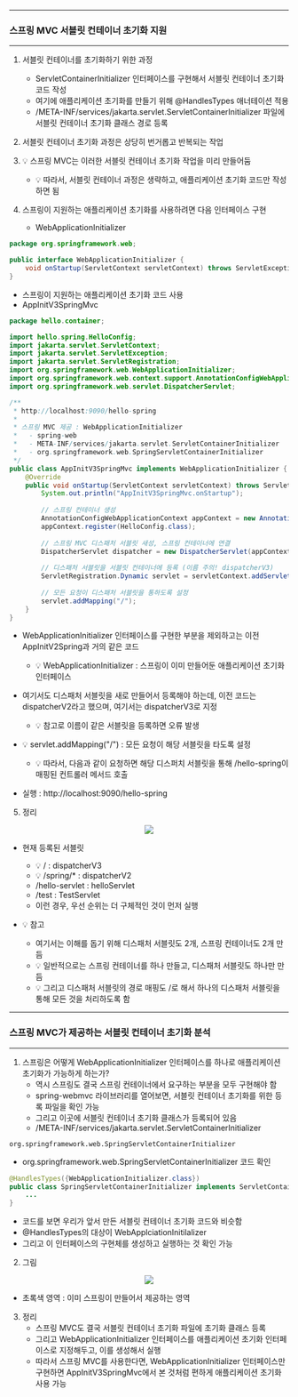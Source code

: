 -----
### 스프링 MVC 서블릿 컨테이너 초기화 지원
-----
1. 서블릿 컨테이너를 초기화하기 위한 과정
   - ServletContainerInitializer 인터페이스를 구현해서 서블릿 컨테이너 초기화 코드 작성
   - 여기에 애플리케이션 초기화를 만들기 위해 @HandlesTypes 애너테이션 적용
   - /META-INF/services/jakarta.servlet.ServletContainerInitializer 파일에 서블릿 컨테이너 초기화 클래스 경로 등록

2. 서블릿 컨테이너 초기화 과정은 상당히 번거롭고 반복되는 작업
3. 💡 스프링 MVC는 이러한 서블릿 컨테이너 초기화 작업을 미리 만들어둠
   - 💡 따라서, 서블릿 컨테이너 과정은 생략하고, 애플리케이션 초기화 코드만 작성하면 됨

4. 스프링이 지원하는 애플리케이션 초기화를 사용하려면 다음 인터페이스 구현
   - WebApplicationInitializer
```java
package org.springframework.web;

public interface WebApplicationInitializer {
    void onStartup(ServletContext servletContext) throws ServletException;
}
```

  - 스프링이 지원하는 애플리케이션 초기화 코드 사용
  - AppInitV3SpringMvc
```java
package hello.container;

import hello.spring.HelloConfig;
import jakarta.servlet.ServletContext;
import jakarta.servlet.ServletException;
import jakarta.servlet.ServletRegistration;
import org.springframework.web.WebApplicationInitializer;
import org.springframework.web.context.support.AnnotationConfigWebApplicationContext;
import org.springframework.web.servlet.DispatcherServlet;

/**
 * http://localhost:9090/hello-spring
 * 
 * 스프링 MVC 제공 : WebApplicationInitializer
 *   - spring-web
 *   - META-INF/services/jakarta.servlet.ServletContainerInitializer
 *   - org.springframework.web.SpringServletContainerInitializer  
 */
public class AppInitV3SpringMvc implements WebApplicationInitializer {
    @Override
    public void onStartup(ServletContext servletContext) throws ServletException {
        System.out.println("AppInitV3SpringMvc.onStartup");
        
        // 스프링 컨테이너 생성
        AnnotationConfigWebApplicationContext appContext = new AnnotationConfigWebApplicationContext();
        appContext.register(HelloConfig.class);
        
        // 스프링 MVC 디스패처 서블릿 새성, 스프링 컨테이너에 연결
        DispatcherServlet dispatcher = new DispatcherServlet(appContext);
        
        // 디스패처 서블릿을 서블릿 컨테이너에 등록 (이름 주의! dispatcherV3)
        ServletRegistration.Dynamic servlet = servletContext.addServlet("dispatcherV3", dispatcher);
        
        // 모든 요청이 디스패처 서블릿을 통하도록 설정
        servlet.addMapping("/");
    }
}
```
  - WebApplicationInitializer 인터페이스를 구현한 부분을 제외하고는 이전 AppInitV2Spring과 거의 같은 코드
    + 💡 WebApplicationInitializer : 스프링이 이미 만들어둔 애플리케이션 초기화 인터페이스
  - 여기서도 디스패처 서블릿을 새로 만들어서 등록해야 하는데, 이전 코드는 dispatcherV2라고 했으며, 여기서는 dispatcherV3로 지정
    + 💡 참고로 이름이 같은 서블릿을 등록하면 오류 발생
  - 💡 servlet.addMapping("/") : 모든 요청이 해당 서블릿을 타도록 설정
    + 💡 따라서, 다음과 같이 요청하면 해당 디스퍼치 서블릿을 통해 /hello-spring이 매핑된 컨트롤러 메서드 호출

  - 실행 : http://localhost:9090/hello-spring

5. 정리
<div align="center">
<img src="https://github.com/user-attachments/assets/81008e06-9891-456b-96df-acf3099d931b">
</div>

  - 현재 등록된 서블릿
    + 💡 / : dispatcherV3
    + 💡 /spring/* : dispatcherV2
    + /hello-servlet : helloServlet
    + /test : TestServlet
    + 이런 경우, 우선 순위는 더 구체적인 것이 먼저 실행

  - 💡 참고
    + 여기서는 이해를 돕기 위해 디스패처 서블릿도 2개, 스프링 컨테이너도 2개 만듬
    + 💡 일반적으로는 스프링 컨테이너를 하나 만들고, 디스패처 서블릿도 하나만 만듬
    + 💡 그리고 디스패처 서블릿의 경로 매핑도 /로 해서 하나의 디스패처 서블릿을 통해 모든 것을 처리하도록 함

-----
### 스프링 MVC가 제공하는 서블릿 컨테이너 초기화 분석
-----
1. 스프링은 어떻게 WebApplicationInitializer 인터페이스를 하나로 애플리케이션 초기화가 가능하게 하는가?
   - 역시 스프링도 결국 스프링 컨테이너에서 요구하는 부분을 모두 구현해야 함
   - spring-webmvc 라이브러리를 열어보면, 서블릿 컨테이너 초기화를 위한 등록 파일을 확인 가능
   - 그리고 이곳에 서블릿 컨테이너 초기화 클래스가 등록되어 있음
   - /META-INF/services/jakarta.servlet.ServletContainerInitializer
```
org.springframework.web.SpringServletContainerInitializer
```
   - org.springframework.web.SpringServletContainerInitializer 코드 확인
```java
@HandlesTypes({WebApplicationInitializer.class})
public class SpringServletContainerInitializer implements ServletContainerInitializer {
    ...
}
```
  - 코드를 보면 우리가 앞서 만든 서블릿 컨테이너 초기화 코드와 비슷함
  - @HandlesTypes의 대상이 WebApplciationInitilalizer
  - 그리고 이 인터페이스의 구현체를 생성하고 실행하는 것 확인 가능

2. 그림
<div align="center">
<img src="https://github.com/user-attachments/assets/c33fac96-cfa3-415f-9490-5f9c0506aa09">
</div>

  - 초록색 영역 : 이미 스프링이 만들어서 제공하는 영역

3. 정리
   - 스프링 MVC도 결국 서블릿 컨테이너 초기화 파일에 초기화 클래스 등록
   - 그리고 WebApplicationInitializer 인터페이스를 애플리케이션 초기화 인터페이스로 지정해두고, 이를 생성해서 실행
   - 따라서 스프링 MVC를 사용한다면, WebApplicationInitializer 인터페이스만 구현하면 AppInitV3SpringMvc에서 본 것처럼 편하게 애플리케이션 초기화 사용 가능
